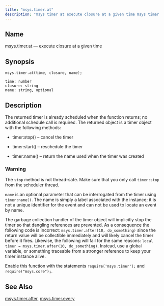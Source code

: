 ```yaml
---
title: "msys.timer.at"
description: "msys timer at execute closure at a given time msys timer at time closure name The returned timer is already scheduled when the function returns no additional schedule call is required The returned object is a timer object with the following methods timer stop cancel the timer timer start reschedule..."
---
```


<a name="lua.ref.msys.timer.at"></a> 
## Name

msys.timer.at — execute closure at a given time

<a name="idp27050512"></a> 
## Synopsis

`msys.timer.at(time, closure, name);`

```
time: number
closure: string
name: string, optional
```
<a name="idp27053232"></a> 
## Description

The returned timer is already scheduled when the function returns; no additional schedule call is required. The returned object is a timer object with the following methods:

*   timer:stop() – cancel the timer

*   timer:start() – reschedule the timer

*   timer:name() – return the name used when the timer was created

### Warning

The `stop` method is not thread-safe. Make sure that you only call `timer:stop` from the scheduler thread.

`name` is an optional parameter that can be interrogated from the timer using `timer:name()`. The name is simply a label associated with the instance; it is not a unique identifier for the event and can not be used to locate an event by name.

The garbage collection handler of the timer object will implicitly stop the timer so that dangling references are prevented. As a consequence the following code is incorrect: `msys.timer.after(10, do_something)` since the return value will be collectible immediately and will likely cancel the timer before it fires. Likewise, the following will fail for the same reasons: `local timer = msys.timer.after(10, do_something)`. Instead, use a global variable, or something traceable from a stronger reference to keep your timer instance alive.

Enable this function with the statements `require('msys.timer');` and `require("msys.core");`.

<a name="idp27065200"></a> 
## See Also

[msys.timer.after](/momentum/3/3-reference/3-reference-lua-ref-msys-timer-after), [msys.timer.every](/momentum/3/3-reference/3-reference-lua-ref-msys-timer-every)